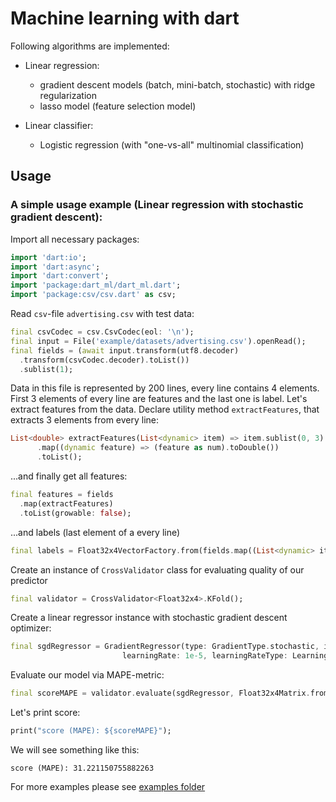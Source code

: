 # Machine learning with dart

Following algorithms are implemented:
- Linear regression:
    - gradient descent models (batch, mini-batch, stochastic) with ridge regularization
    - lasso model (feature selection model)

- Linear classifier:
    - Logistic regression (with "one-vs-all" multinomial classification)
    
## Usage

### A simple usage example (Linear regression with stochastic gradient descent):

Import all necessary packages: 

````dart  
import 'dart:io';
import 'dart:async';
import 'dart:convert';
import 'package:dart_ml/dart_ml.dart';
import 'package:csv/csv.dart' as csv;
````

Read `csv`-file `advertising.csv` with test data:
````dart
final csvCodec = csv.CsvCodec(eol: '\n');
final input = File('example/datasets/advertising.csv').openRead();
final fields = (await input.transform(utf8.decoder)
  .transform(csvCodec.decoder).toList())
  .sublist(1);
````

Data in this file is represented by 200 lines, every line contains 4 elements. First 3 elements of every line are features and the last one is label.
Let's extract features from the data. Declare utility method `extractFeatures`, that extracts 3 elements from every line:
````dart
List<double> extractFeatures(List<dynamic> item) => item.sublist(0, 3)
      .map((dynamic feature) => (feature as num).toDouble())
      .toList();
````

...and finally get all features:
```dart
final features = fields
  .map(extractFeatures)
  .toList(growable: false);
```

...and labels (last element of a every line)
````dart
final labels = Float32x4VectorFactory.from(fields.map((List<dynamic> item) => (item.last as num).toDouble()));
````

Create an instance of `CrossValidator` class for evaluating quality of our predictor
````dart
final validator = CrossValidator<Float32x4>.KFold();
````

Create a linear regressor instance with stochastic gradient descent optimizer:
````dart
final sgdRegressor = GradientRegressor(type: GradientType.stochastic, iterationLimit: 100000,
                         learningRate: 1e-5, learningRateType: LearningRateType.constant);
````

Evaluate our model via MAPE-metric:
````dart
final scoreMAPE = validator.evaluate(sgdRegressor, Float32x4Matrix.from(features), labels, metric: MetricType.mape);
````

Let's print score:
````dart
print("score (MAPE): ${scoreMAPE}");
````

We will see something like this:
````
score (MAPE): 31.221150755882263
````

For more examples please see [examples folder](https://github.com/gyrdym/dart_ml/tree/master/example)
